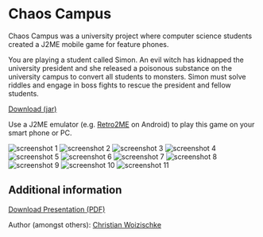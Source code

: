 # Chaos Campus

Chaos Campus was a university project where computer science students created a J2ME mobile game for feature phones. 

You are playing a student called Simon. An evil witch has kidnapped the university president and she released a poisonous substance on the university campus to convert all students to monsters. Simon must solve riddles and engage in boss fights to rescue the president and fellow students.

[Download (jar)](https://woizischke.com/chaos-campus.jar)

Use a J2ME emulator (e.g. [Retro2ME](https://play.google.com/store/apps/details?id=net.ovaplay.retro2me) on Android) to play this game on your smart phone or PC.

![screenshot 1](screenshots/1.png)
![screenshot 2](screenshots/2.png)
![screenshot 3](screenshots/3.png)
![screenshot 4](screenshots/4.png)
![screenshot 5](screenshots/5.png)
![screenshot 6](screenshots/6.png)
![screenshot 7](screenshots/7.png)
![screenshot 8](screenshots/8.png)
![screenshot 9](screenshots/9.png)
![screenshot 10](screenshots/10.png)
![screenshot 11](screenshots/11.png)

Additional information
---

[Download Presentation (PDF)](https://woizischke.com/chaos-campus.pdf)

Author (amongst others): [Christian Woizischke](https://woizischke.com)

